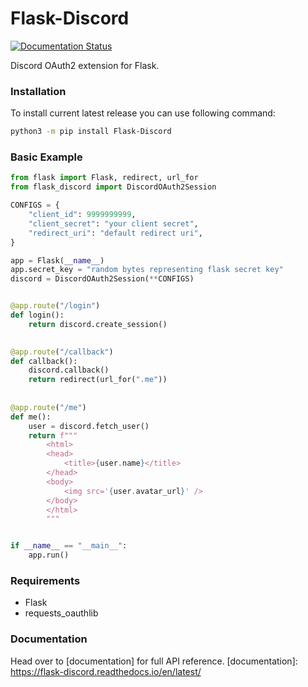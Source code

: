 # Flask-Discord
[![Documentation Status](https://readthedocs.org/projects/flask-discord/badge/?version=latest)](https://flask-discord.readthedocs.io/en/latest/?badge=latest)

Discord OAuth2 extension for Flask.


### Installation
To install current latest release you can use following command:
```sh
python3 -m pip install Flask-Discord
```


### Basic Example
```python
from flask import Flask, redirect, url_for
from flask_discord import DiscordOAuth2Session

CONFIGS = {
	"client_id": 9999999999,
	"client_secret": "your client secret",
	"redirect_uri": "default redirect uri",
}

app = Flask(__name__)
app.secret_key = "random bytes representing flask secret key"
discord = DiscordOAuth2Session(**CONFIGS)


@app.route("/login")
def login():
	return discord.create_session()
	

@app.route("/callback")
def callback():
	discord.callback()
	return redirect(url_for(".me"))
	
	
@app.route("/me")
def me():
	user = discord.fetch_user()
	return f"""
		<html>
		<head>
			<title>{user.name}</title>
		</head>
		<body>
			<img src='{user.avatar_url}' />
		</body>
		</html>
		"""


if __name__ == "__main__":
	app.run()
```


### Requirements
* Flask
* requests_oauthlib


### Documentation
Head over to [documentation] for full API reference. 
[documentation]: https://flask-discord.readthedocs.io/en/latest/
